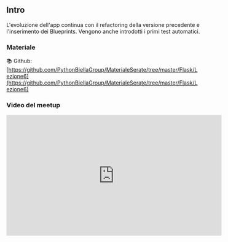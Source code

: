 ## Intro

L'evoluzione dell'app continua con il refactoring della versione precedente e l'inserimento dei Blueprints. Vengono anche introdotti i primi test automatici.

### Materiale

📚 Github:
[https://github.com/PythonBiellaGroup/MaterialeSerate/tree/master/Flask/Lezione6](https://github.com/PythonBiellaGroup/MaterialeSerate/tree/master/Flask/Lezione6)

### Video del meetup

<iframe width="560" height="315" src="https://www.youtube.com/embed/LNHedPR4r74?si=w7k6KFBxe7osbRw9" title="YouTube video player" frameborder="0" allow="accelerometer; autoplay; clipboard-write; encrypted-media; gyroscope; picture-in-picture; web-share" allowfullscreen></iframe>